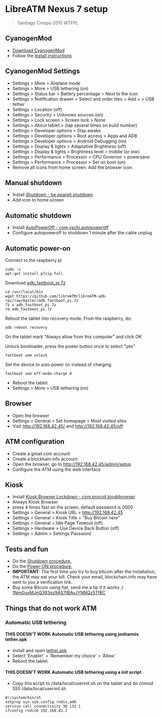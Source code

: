 # LibreATM Nexus 7 setup #

> Santiago Crespo 2015 WTFPL

## CyanogenMod ##
* [Download CyanogenMod](https://download.cyanogenmod.org/?device=grouper)
* Follow the [install instructions](http://wiki.cyanogenmod.org/w/Install_CM_for_grouper)

## CyanogenMod Settings ##
* Settings > More > Airplane mode
* Settings > More > USB tethering (on)
* Settings > Status bar > Battery percentage > Next to the icon
* Settings > Notification drawer > Select and order tiles > Add + > USB tether
* Settings > Location (off)
* Settings > Security > Unknown sources (on)
* Settings > Lock screen > Screen lock > None
* Settings > About tablet > (tap several times on build number)
* Settings > Developer options > Stay awake
* Settings > Developer options > Root access > Apps and ADB
* Settings > Developer options > Android Debugging (on)
* Settings > Display & lights > Adaptative Brightness (off)
* Settings > Display & lights > Brightness level > middle (or low)
* Settings > Performance > Processor > CPU Governor > powersave
* Settings > Performance > Processor > Set on boot (on)
* Remove all icons from home screen. Add the browser icon.

## Manual shutdown ##
* Install [Shutdown - be.ppareit.shutdown](https://f-droid.org/repository/browse/?fdid=be.ppareit.shutdown)
* Add icon to home screen

## Automatic shutdown ##
* Install [AutoPowerOff - com.yschi.autopoweroff](https://play.google.com/store/apps/details?id=com.yschi.autopoweroff)
* Configure autopoweroff to shutdown 1 minute after the cable unplug

## Automatic power-on ##
Connect to the raspberry pi
~~~
sudo -s
apt-get install p7zip-full
~~~
Download [adb_fastboot_pi.7z](http://forum.xda-developers.com/showthread.php?t=2047891)

~~~
cd /usr/local/bin
wget https://github.com/libreATM/libreATM-adb-rpi/raw/master/adb_fastboot_pi.7z
7z x adb_fastboot_pi.7z
rm adb_fastboot_pi.7z
~~~

Reboot the tablet into recovery mode. From the raspberry, do:
~~~
adb reboot recovery
~~~
On the tablet mark "Always allow from this computer" and click OK

Unlock bootloader, press the power button once to select "yes"
~~~
fastboot oem unlock
~~~

Set the device to auto power on instead of charging:
~~~
fastboot oem off-mode-charge 0
~~~

* Reboot the tablet.
* Settings > More > USB tethering (on)

## Browser ##
* Open the browser
* Settings > General > Set homepage > Most visited sites
* Visit http://192.168.42.45/ and http://192.168.42.45/off

## ATM configuration ##
* Create a gmail.com account
* Create a blockhain.info account
* Open the browser, go to http://192.168.42.45/admin/setup
* Configure the ATM using the web interface

## Kiosk ##
* Install [Kiosk Browser Lockdown - com.procoit.kioskbrowser](https://play.google.com/store/apps/details?id=com.procoit.kioskbrowser)
* Always Kiosk Browser
* press 4 times fast on the screen, default password is 0000
* Settings > General > Kiosk URL > http://192.168.42.45
* Settings > General > Kiosk Title > "Buy Bitcoin here"
* Settings > General > Idle Page Timeout (off)
* Settings > Hardware > Use Device Back Button (off)
* Settings > Admin > Settings Password

## Tests and fun ##
* Do the [Shutdown procedure.](How_to_Power_ON_and_Shutdown_a_libreATM.md)
* Do the [Power-ON procedure.](How_to_Power_ON_and_Shutdown_a_libreATM.md)
* **IMPORTANT**: The first time you try to buy bitcoin after the installation, the ATM may eat your bill. Check your email, blockchain.info may have sent to you a verification link.
* Buy some Bitcoin using fiat, send me a tip if it works ;) [1NmGuvMJnQ393oz9AS7tBAvJYNNQz5TfBC](https://blockchain.info/address/1NmGuvMJnQ393oz9AS7tBAvJYNNQz5TfBC)


## Things that do not work ATM ##

### Automatic USB tethering ###

#### **THIS DOESN'T WORK** Automatic USB tethering using jonhannis tether.apk ####
* Install and open [tether.apk](http://goo.gl/KKsg7N)
* Select 'Enable!' > 'Remember my choice' > 'Allow'
* Reboot the tablet.

#### **THIS DOESN'T WORK** Automatic USB tethering using a init script ####
* Copy this script to /data/local/userinit.sh on the tablet and do chmod 555 /data/local/userinit.sh
~~~
#!/system/bin/sh 
setprop sys.usb.config rndis,adb
service call connectivity 30 i32 1
ifconfig rndis0 192.168.42.1
~~~    

